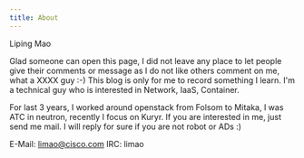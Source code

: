 ```yaml
---
title: About
---
```


Liping Mao

Glad someone can open this page, I did not leave any place to let people give their comments or message as I do not like others comment on me, what a XXXX guy :-)
This blog is only for me to record something I learn. I'm a technical guy who is interested in Network, IaaS, Container.

For last 3 years, I worked around openstack from Folsom to Mitaka, I was ATC in neutron, recently I focus on Kuryr.
If you are interested in me, just send me mail. I will reply for sure if you are not robot or ADs :)

E-Mail: limao@cisco.com
IRC: limao
